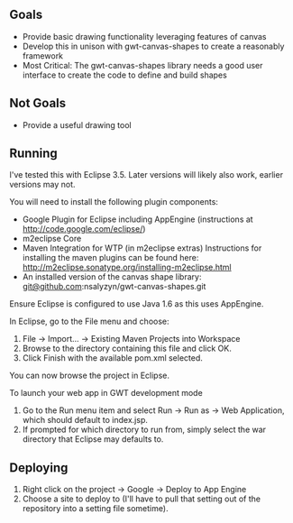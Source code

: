 Goals
-----

* Provide basic drawing functionality leveraging features of canvas
* Develop this in unison with gwt-canvas-shapes to create a reasonably framework
* Most Critical: The gwt-canvas-shapes library needs a good user interface to create the code to define and build shapes

Not Goals
---------

* Provide a useful drawing tool

Running
-------

I've tested this with Eclipse 3.5. Later versions will likely
also work, earlier versions may not.

You will need to install the following plugin components:

* Google Plugin for Eclipse including AppEngine (instructions at http://code.google.com/eclipse/)
* m2eclipse Core
* Maven Integration for WTP (in m2eclipse extras)
  Instructions for installing the maven plugins can be found here:
  http://m2eclipse.sonatype.org/installing-m2eclipse.html
* An installed version of the canvas shape library: git@github.com:nsalyzyn/gwt-canvas-shapes.git

Ensure Eclipse is configured to use Java 1.6 as this uses
AppEngine.

In Eclipse, go to the File menu and choose:

1. File -> Import... -> Existing Maven Projects into Workspace
2. Browse to the directory containing this file and click OK.
3. Click Finish with the available pom.xml selected.

You can now browse the project in Eclipse.

To launch your web app in GWT development mode

1. Go to the Run menu item and select Run -> Run as -> Web Application, which
should default to index.jsp.
2. If prompted for which directory to run from, simply select the war directory
that Eclipse may defaults to.

Deploying
---------

1. Right click on the project -> Google -> Deploy to App Engine
2. Choose a site to deploy to (I'll have to pull that setting out of the repository into a setting file sometime).
